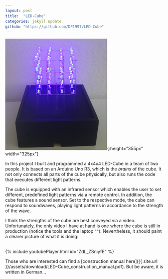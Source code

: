 ```yaml
---
layout: post
title:  "LED-Cube"
categories: jekyll update
github: "https://github.com/DP1997/LED-Cube"
---
```


![overview](/assets/images/LED-Cube1.PNG){:height="355px" width="325px"}
<br>

In this project I built and programmed a 4x4x4 LED-Cube in a team of two people.
It is based on an Arduino Uno R3, which is the *brains* of the cube.
It not only connects all parts of the cube physically, but also runs the code that executes different light patterns.
<br>

The cube is equipped with an infrared sensor which enables the user to set different, predefined light patterns via a remote control. In addition, the cube features a sound sensor. Set to the respective mode, the cube can respond to soundwaves, playing light patterns in accordance to the strength of the wave.
<br>

I think the strengths of the cube are best conveyed via a video. Unfortunately, the only video I have at hand is one where the cube is still in production (notice the tools and the laptop ^^). Nevertheless, it should paint a clearer picture of what it is doing:

<br>
{% include youtubePlayer.html id="ZdL_ZSniyfE" %}
<br>

Those who are interested can find a [construction manual here]({{ site.url }}/assets/download/LED-Cube_construction_manual.pdf). But be aware, it is written in German...
